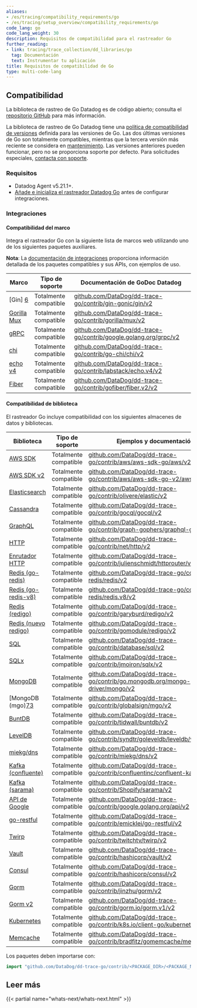 ```yaml
---
aliases:
- /es/tracing/compatibility_requirements/go
- /es/tracing/setup_overview/compatibility_requirements/go
code_lang: go
code_lang_weight: 30
description: Requisitos de compatibilidad para el rastreador Go
further_reading:
- link: tracing/trace_collection/dd_libraries/go
  tag: Documentación
  text: Instrumentar tu aplicación
title: Requisitos de compatibilidad de Go
type: multi-code-lang
---
```


## Compatibilidad

La biblioteca de rastreo de Go Datadog es de código abierto; consulta el [repositorio GitHub][1] para más información.

La biblioteca de rastreo de Go Datadog tiene una [política de compatibilidad de versiones][2] definida para las versiones de Go. Las dos últimas versiones de Go son totalmente compatibles, mientras que la tercera versión más reciente se considera en [mantenimiento][3]. Las versiones anteriores pueden funcionar, pero no se proporciona soporte por defecto. Para solicitudes especiales, [contacta con soporte][4]. 

### Requisitos

- Datadog Agent v5.21.1+.
- [Añade e inicializa el rastreador Datadog Go][77] antes de configurar integraciones.

### Integraciones

#### Compatibilidad del marco

Integra el rastreador Go con la siguiente lista de marcos web utilizando uno de los siguientes paquetes auxiliares.

**Nota**: La [documentación de integraciones][5] proporciona información detallada de los paquetes compatibles y sus APIs, con ejemplos de uso.

| Marco         | Tipo de soporte    | Documentación de GoDoc Datadog                                              |
|-------------------|-----------------|--------------------------------------------------------------------------|
| [Gin] [6]          | Totalmente compatible | [github.com/DataDog/dd-trace-go/contrib/gin-gonic/gin/v2][7]               |
| [Gorilla Mux][8] | Totalmente compatible | [github.com/DataDog/dd-trace-go/contrib/gorilla/mux/v2][9]                |
| [gRPC][10]        | Totalmente compatible | [github.com/DataDog/dd-trace-go/contrib/google.golang.org/grpc/v2][11]     |
| [chi][13]         | Totalmente compatible | [github.com/DataDog/dd-trace-go/contrib/go-chi/chi/v2][14] |
| [echo v4][15]     | Totalmente compatible | [github.com/DataDog/dd-trace-go/contrib/labstack/echo.v4/v2][16]           |
| [Fiber][18]     | Totalmente compatible | [github.com/DataDog/dd-trace-go/contrib/gofiber/fiber.v2/v2][19]              |

#### Compatibilidad de biblioteca

El rastreador Go incluye compatibilidad con los siguientes almacenes de datos y bibliotecas.

| Biblioteca                 | Tipo de soporte    | Ejemplos y documentación                                                      |
|-------------------------|-----------------|---------------------------------------------------------------------------------|
| [AWS SDK][20]           | Totalmente compatible | [github.com/DataDog/dd-trace-go/contrib/aws/aws-sdk-go/aws/v2][21]                |
| [AWS SDK v2][75]        | Totalmente compatible | [github.com/DataDog/dd-trace-go/contrib/aws/aws-sdk-go-v2/aws/v2][76]                |
| [Elasticsearch][22]     | Totalmente compatible | [github.com/DataDog/dd-trace-go/contrib/olivere/elastic/v2][23]                   |
| [Cassandra][24]         | Totalmente compatible | [github.com/DataDog/dd-trace-go/contrib/gocql/gocql/v2][25]                       |
| [GraphQL][26]           | Totalmente compatible | [github.com/DataDog/dd-trace-go/contrib/graph-gophers/graphql-go/v2][27]          |
| [HTTP][28]              | Totalmente compatible | [github.com/DataDog/dd-trace-go/contrib/net/http/v2][29]                          |
| [Enrutador HTTP][30]       | Totalmente compatible | [github.com/DataDog/dd-trace-go/contrib/julienschmidt/httprouter/v2][31]          |
| [Redis (go-redis)][32]  | Totalmente compatible | [github.com/DataDog/dd-trace-go/contrib/go-redis/redis/v2][33]                    |
| [Redis (go-redis-v8)][34]| Totalmente compatible | [github.com/DataDog/dd-trace-go/contrib/go-redis/redis.v8/v2][35]                |
| [Redis (redigo)][36]    | Totalmente compatible | [github.com/DataDog/dd-trace-go/contrib/garyburd/redigo/v2][37]                   |
| [Redis (nuevo redigo)][38]| Totalmente compatible | [github.com/DataDog/dd-trace-go/contrib/gomodule/redigo/v2][39]                   |
| [SQL][40]               | Totalmente compatible | [github.com/DataDog/dd-trace-go/contrib/database/sql/v2][41]                      |
| [SQLx][42]              | Totalmente compatible | [github.com/DataDog/dd-trace-go/contrib/jmoiron/sqlx/v2][43]                      |
| [MongoDB][44]           | Totalmente compatible | [github.com/DataDog/dd-trace-go/contrib/go.mongodb.org/mongo-driver/mongo/v2][45] |
| [MongoDB (mgo)[73]      | Totalmente compatible | [github.com/DataDog/dd-trace-go/contrib/globalsign/mgo/v2][46]                    |
| [BuntDB][47]            | Totalmente compatible | [github.com/DataDog/dd-trace-go/contrib/tidwall/buntdb/v2][48]                    |
| [LevelDB][49]           | Totalmente compatible | [github.com/DataDog/dd-trace-go/contrib/syndtr/goleveldb/leveldb/v2][50]          |
| [miekg/dns][51]         | Totalmente compatible | [github.com/DataDog/dd-trace-go/contrib/miekg/dns/v2][52]                         |
| [Kafka (confluente)][53] | Totalmente compatible | [github.com/DataDog/dd-trace-go/contrib/confluentinc/confluent-kafka-go/v2][54]   |
| [Kafka (sarama)][55]    | Totalmente compatible | [github.com/DataDog/dd-trace-go/contrib/Shopify/sarama/v2][56]                    |
| [API de Google][57]        | Totalmente compatible | [github.com/DataDog/dd-trace-go/contrib/google.golang.org/api/v2][58]             |
| [go-restful][59]        | Totalmente compatible | [github.com/DataDog/dd-trace-go/contrib/emicklei/go-restful/v2][60]               |
| [Twirp][61]             | Totalmente compatible | [github.com/DataDog/dd-trace-go/contrib/twitchtv/twirp/v2][62]                    |
| [Vault][63]             | Totalmente compatible | [github.com/DataDog/dd-trace-go/contrib/hashicorp/vault/v2][64]                   |
| [Consul][65]            | Totalmente compatible | [github.com/DataDog/dd-trace-go/contrib/hashicorp/consul/v2][66]                  |
| [Gorm][67]              | Totalmente compatible | [github.com/DataDog/dd-trace-go/contrib/jinzhu/gorm/v2][68]                       |
| [Gorm v2][69]           | Totalmente compatible | [github.com/DataDog/dd-trace-go/contrib/gorm.io/gorm.v1/v2][70]                   |
| [Kubernetes][71]        | Totalmente compatible | [github.com/DataDog/dd-trace-go/contrib/k8s.io/client-go/kubernetes/v2][72]       |
| [Memcache][73]          | Totalmente compatible | [github.com/DataDog/dd-trace-go/contrib/bradfitz/gomemcache/memcache/v2][74]      |


Los paquetes deben importarse con:

```go
import "github.com/DataDog/dd-trace-go/contrib/<PACKAGE_DIR>/<PACKAGE_NAME>/v2"
```

## Leer más

{{< partial name="whats-next/whats-next.html" >}}

[1]: https://github.com/DataDog/dd-trace-go
[2]: https://github.com/DataDog/dd-trace-go#support-policy
[3]: https://github.com/DataDog/dd-trace-go#support-maintenance
[4]: https://www.datadoghq.com/support/
[5]: https://pkg.go.dev/github.com/DataDog/dd-trace-go/v2/contrib
[6]: https://gin-gonic.com
[7]: https://pkg.go.dev/github.com/DataDog/dd-trace-go/contrib/gin-gonic/gin/v2
[8]: http://www.gorillatoolkit.org/pkg/mux
[9]: https://pkg.go.dev/github.com/DataDog/dd-trace-go/contrib/gorilla/mux/v2
[10]: https://github.com/grpc/grpc-go
[11]: https://pkg.go.dev/github.com/DataDog/dd-trace-go/contrib/google.golang.org/grpc/v2
[13]: https://github.com/go-chi/chi
[14]: https://pkg.go.dev/github.com/DataDog/dd-trace-go/contrib/go-chi/chi/v2
[15]: https://github.com/labstack/echo
[16]: https://pkg.go.dev/github.com/DataDog/dd-trace-go/contrib/labstack/echo.v4/v2
[18]: https://github.com/gofiber/fiber
[19]: https://pkg.go.dev/github.com/DataDog/dd-trace-go/contrib/gofiber/fiber.v2/v2
[20]: https://aws.amazon.com/sdk-for-go
[21]: https://pkg.go.dev/github.com/DataDog/dd-trace-go/contrib/aws/aws-sdk-go/aws/v2
[22]: https://github.com/olivere/elastic
[23]: https://pkg.go.dev/github.com/DataDog/dd-trace-go/contrib/olivere/elastic/v2
[24]: https://github.com/gocql/gocql
[25]: https://pkg.go.dev/github.com/DataDog/dd-trace-go/contrib/gocql/gocql/v2
[26]: https://github.com/graph-gophers/graphql-go
[27]: https://pkg.go.dev/github.com/DataDog/dd-trace-go/contrib/graph-gophers/graphql-go/v2
[28]: https://golang.org/pkg/net/http
[29]: https://pkg.go.dev/github.com/DataDog/dd-trace-go/contrib/net/http/v2
[30]: https://github.com/julienschmidt/httprouter
[31]: https://pkg.go.dev/github.com/DataDog/dd-trace-go/contrib/julienschmidt/httprouter/v2
[32]: https://github.com/go-redis/redis
[33]: https://pkg.go.dev/github.com/DataDog/dd-trace-go/contrib/go-redis/redis/v2
[34]: https://github.com/go-redis/redis/v8
[35]: https://pkg.go.dev/github.com/DataDog/dd-trace-go/contrib/go-redis/redis.v8/v2
[36]: https://github.com/garyburd/redigo
[37]: https://pkg.go.dev/github.com/DataDog/dd-trace-go/contrib/garyburd/redigo/v2
[38]: https://github.com/gomodule/redigo
[39]: https://pkg.go.dev/github.com/DataDog/dd-trace-go/contrib/gomodule/redigo/v2
[40]: https://golang.org/pkg/database/sql
[41]: https://pkg.go.dev/github.com/DataDog/dd-trace-go/contrib/database/sql/v2
[42]: https://github.com/jmoiron/sqlx
[43]: https://pkg.go.dev/github.com/DataDog/dd-trace-go/contrib/jmoiron/sqlx/v2
[44]: https://github.com/mongodb/mongo-go-driver
[45]: https://pkg.go.dev/github.com/DataDog/dd-trace-go/contrib/go.mongodb.org/mongo-driver/mongo/v2
[46]: https://pkg.go.dev/github.com/DataDog/dd-trace-go/contrib/globalsign/mgo/v2
[47]: https://github.com/tidwall/buntdb
[48]: https://pkg.go.dev/github.com/DataDog/dd-trace-go/contrib/tidwall/buntdb/v2
[49]: https://github.com/syndtr/goleveldb
[50]: https://pkg.go.dev/github.com/DataDog/dd-trace-go/contrib/syndtr/goleveldb/leveldb/v2
[51]: https://github.com/miekg/dns
[52]: https://pkg.go.dev/github.com/DataDog/dd-trace-go/contrib/miekg/dns/v2
[53]: https://github.com/confluentinc/confluent-kafka-go
[54]: https://pkg.go.dev/github.com/DataDog/dd-trace-go/contrib/confluentinc/confluent-kafka-go/v2
[55]: https://github.com/Shopify/sarama
[56]: https://pkg.go.dev/github.com/DataDog/dd-trace-go/contrib/Shopify/sarama/v2
[57]: https://github.com/googleapis/google-api-go-client
[58]: https://pkg.go.dev/github.com/DataDog/dd-trace-go/contrib/google.golang.org/api/v2
[59]: https://github.com/emicklei/go-restful
[60]: https://pkg.go.dev/github.com/DataDog/dd-trace-go/contrib/emicklei/go-restful/v2
[61]: https://github.com/twitchtv/twirp
[62]: https://pkg.go.dev/github.com/DataDog/dd-trace-go/contrib/twitchtv/twirp/v2
[63]: https://github.com/hashicorp/vault
[64]: https://pkg.go.dev/github.com/DataDog/dd-trace-go/contrib/hashicorp/vault/v2
[65]: https://github.com/hashicorp/consul
[66]: https://pkg.go.dev/github.com/DataDog/dd-trace-go/contrib/hashicorp/consul/v2
[67]: https://github.com/jinzhu/gorm
[68]: https://pkg.go.dev/github.com/DataDog/dd-trace-go/contrib/jinzhu/gorm/v2
[69]: https://gorm.io/
[70]: https://github.com/DataDog/dd-trace-go/contrib/gorm.io/gorm.v1/v2
[71]: https://github.com/kubernetes/client-go
[72]: https://pkg.go.dev/github.com/DataDog/dd-trace-go/contrib/k8s.io/client-go/kubernetes/v2
[73]: https://github.com/bradfitz/gomemcache/memcache
[74]: https://pkg.go.dev/github.com/DataDog/dd-trace-go/contrib/bradfitz/gomemcache/memcache/v2
[75]: https://aws.github.io/aws-sdk-go-v2/docs/
[76]: https://pkg.go.dev/github.com/DataDog/dd-trace-go/contrib/aws/aws-sdk-go-v2/aws/v2
[77]: /es/tracing/trace_collection/library_config/go/